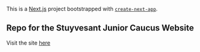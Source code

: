 This is a [Next.js](https://nextjs.org/) project bootstrapped with [`create-next-app`](https://github.com/vercel/next.js/tree/canary/packages/create-next-app).

## Repo for the Stuyvesant Junior Caucus Website
Visit the site [here](https://stuysu.github.io/stuyjucoc-frontend/)